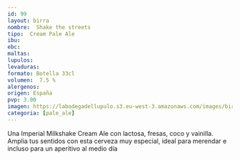 ```yaml
---
id: 99
layout: birra
nombre:  Shake the streets
tipo:  Cream Pale Ale
ibu:  
ebc:  
maltas: 
lupulos: 
levaduras:
formato: Botella 33cl
volumen:  7.5 %
alergenos: 
origen: España
pvp: 3.00 
imagen: https://labodegadellupulo.s3.eu-west-3.amazonaws.com/images/birras/shakethestreets.jpg
categoria: [pale_ale]
---
```

Una Imperial Milkshake Cream Ale con lactosa, fresas, coco y vainilla.
Amplia tus sentidos con esta cerveza muy especial, ideal para merendar e incluso para un aperitivo al medio día





